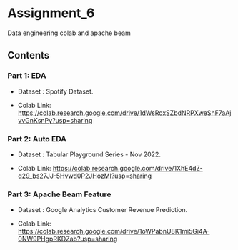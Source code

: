 # Assignment_6

Data engineering colab and apache beam

## Contents

### Part 1: EDA
- Dataset : Spotify Dataset.

- Colab Link: https://colab.research.google.com/drive/1dWsRoxSZbdNRPXweShF7aAjvvGnKsnPy?usp=sharing

### Part 2: Auto EDA
- Dataset : Tabular Playground Series - Nov 2022.

- Colab Link: https://colab.research.google.com/drive/1XhE4dZ-q29_bs27JJ-5Hvwd0P2JHozMl?usp=sharing

 ### Part 3: Apache Beam Feature
- Dataset : Google Analytics Customer Revenue Prediction.

- Colab Link: https://colab.research.google.com/drive/1oWPabnU8K1mi5Gi4A-0NW9PHgpRKDZab?usp=sharing

